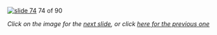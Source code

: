 [![slide 74](https://dl.dropboxusercontent.com/u/2977490/presentations/cookbook/74.jpg)](75.md)
74 of 90

_Click on the image for the [next slide](75.md), or click [here for the previous one](73.md)_